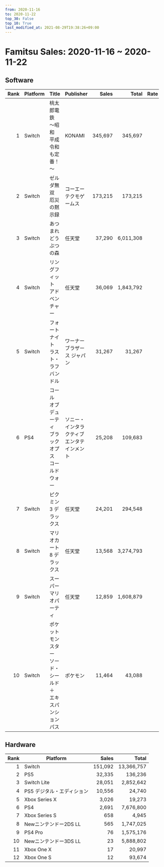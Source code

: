 ```yaml
---
from: 2020-11-16
to: 2020-11-22
top_30: False
top_10: True
last_modified_at: 2021-08-29T19:38:26+09:00
---
```

# Famitsu Sales: 2020-11-16 ~ 2020-11-22
## Software
| Rank | Platform | Title | Publisher | Sales | Total | Rate | New |
| -: | -- | -- | -- | -: | -: | -: | -- |
| 1 | Switch | 桃太郎電鉄 ～昭和 平成 令和も定番！～ | KONAMI | 345,697 | 345,697 |  | **New** |
| 2 | Switch | ゼルダ無双 厄災の黙示録 | コーエーテクモゲームス | 173,215 | 173,215 |  | **New** |
| 3 | Switch | あつまれ どうぶつの森 | 任天堂 | 37,290 | 6,011,308 |  |  |
| 4 | Switch | リングフィット アドベンチャー | 任天堂 | 36,069 | 1,843,792 |  |  |
| 5 | Switch | フォートナイト ラスト・ラフ バンドル | ワーナー ブラザース ジャパン | 31,267 | 31,267 |  | **New** |
| 6 | PS4 | コール オブ デューティ ブラックオプス コールドウォー | ソニー・インタラクティブエンタテインメント | 25,208 | 109,683 |  |  |
| 7 | Switch | ピクミン3 デラックス | 任天堂 | 24,201 | 294,548 |  |  |
| 8 | Switch | マリオカート8 デラックス | 任天堂 | 13,568 | 3,274,793 |  |  |
| 9 | Switch | スーパーマリオパーティ | 任天堂 | 12,859 | 1,608,879 |  |  |
| 10 | Switch | ポケットモンスター ソード・シールド ＋ エキスパンションパス | ポケモン | 11,464 | 43,088 |  |  |

## Hardware
| Rank | Platform | Sales | Total |
| -: | -- | -: | -: |
| 1 | Switch | 151,092 | 13,366,757 |
| 2 | PS5 | 32,335 | 136,236 |
| 3 | Switch Lite | 28,051 | 2,852,642 |
| 4 | PS5 デジタル・エディション | 10,556 | 24,740 |
| 5 | Xbox Series X | 3,026 | 19,273 |
| 6 | PS4 | 2,691 | 7,676,800 |
| 7 | Xbox Series S | 658 | 4,945 |
| 8 | Newニンテンドー2DS LL | 565 | 1,747,025 |
| 9 | PS4 Pro | 76 | 1,575,176 |
| 10 | Newニンテンドー3DS LL | 23 | 5,888,802 |
| 11 | Xbox One X | 17 | 20,997 |
| 12 | Xbox One S | 12 | 93,674 |